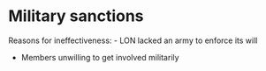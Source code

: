 # Military sanctions

Reasons for ineffectiveness: - LON lacked an army to enforce its will
- Members unwilling to get involved militarily